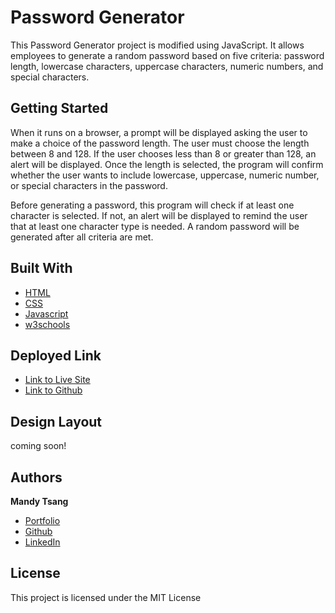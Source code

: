 # Password Generator

This Password Generator project is modified using JavaScript. It allows employees to generate a random password based on five criteria: password length, lowercase characters, uppercase characters, numeric numbers, and special characters. 


## Getting Started

When it runs on a browser, a prompt will be displayed asking the user to make a choice of the password length. The user must choose the length between 8 and 128. If the user chooses less than 8 or greater than 128, an alert will be displayed. Once the length is selected, the program will confirm whether the user wants to include lowercase, uppercase, numeric number, or special characters in the password. 

Before generating a password, this program will check if at least one character is selected. If not, an alert will be displayed to remind the user that at least one character type is needed. A random password will be generated after all criteria are met. 


## Built With

* [HTML](https://developer.mozilla.org/en-US/docs/Web/HTML)
* [CSS](https://developer.mozilla.org/en-US/docs/Web/CSS)
* [Javascript](https://developer.mozilla.org/en-US/docs/Web/JavaScript)
* [w3schools](https://www.w3schools.com/js/default.asp)


## Deployed Link

* [Link to Live Site](https://mandytsang007.github.io/PasswordGenerator/)
* [Link to Github](https://github.com/MANDYTSANG007/PasswordGenerator)

## Design Layout

coming soon!

## Authors

**Mandy Tsang** 

- [Portfolio](https://mandytsang007.github.io/new-portfolio/)
- [Github](https://github.com/MANDYTSANG007)
- [LinkedIn](https://www.linkedin.com/in/man-tsang-64308b22a/)


## License

This project is licensed under the MIT License 

